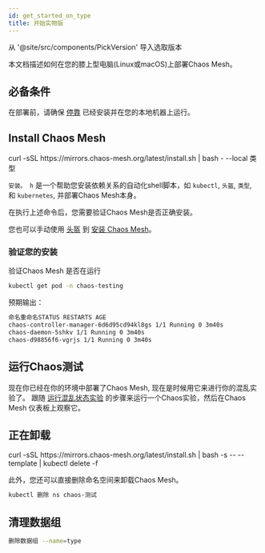 ```yaml
---
id: get_started_on_type
title: 开始实物版
---
```


从 '@site/src/components/PickVersion' 导入选取版本

本文档描述如何在您的膝上型电脑(Linux或macOS)上部署Chaos Mesh。

## 必备条件

在部署前，请确保 [停靠](https://docs.docker.com/install/) 已经安装并在您的本地机器上运行。

## Install Chaos Mesh

<PickVersion className="language-bash">
  curl -sSL https://mirrors.chaos-mesh.org/latest/install.sh | bash - --local 类型
</PickVersion>

`安装。 h` 是一个帮助您安装依赖关系的自动化shell脚本，如 `kubectl`, `头盔`, `类型`, 和 `kubernetes`, 并部署Chaos Mesh本身。

在执行上述命令后，您需要验证Chaos Mesh是否正确安装。

您也可以手动使用 [头盔](https://helm.sh/) 到 [安装 Chaos Mesh](../user_guides/installation.md#install-by-helm)。

### 验证您的安装

验证Chaos Mesh 是否在运行

```bash
kubectl get pod -n chaos-testing
```

预期输出：

```bash
命名重命名STATUS RESTARTS AGE
chaos-controller-manager-6d6d95cd94kl8gs 1/1 Running 0 3m40s
chaos-daemon-5shkv 1/1 Running 0 3m40s
chaos-d98856f6-vgrjs 1/1 Running 0 3m40s
```

## 运行Chaos测试

现在你已经在你的环境中部署了Chaos Mesh, 现在是时候用它来进行你的混乱实验了。 跟随 [运行混乱状态实验](../user_guides/run_chaos_experiment.md) 的步骤来运行一个Chaos实验，然后在Chaos Mesh 仪表板上观察它。

## 正在卸载

<PickVersion className="language-bash">
  curl -sSL https://mirrors.chaos-mesh.org/latest/install.sh | bash -s -- --template | kubectl delete -f
</PickVersion>

此外，您还可以直接删除命名空间来卸载Chaos Mesh。

```bash
kubectl 删除 ns chaos-测试
```

## 清理数据组

```bash
删除数据组 --name=type
```
